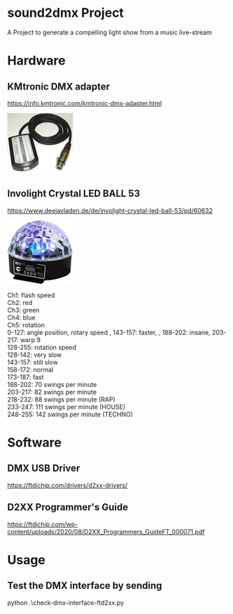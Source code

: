 # sound2dmx Project
A Project to generate a compelling light show from a music live-stream

# Hardware
## KMtronic DMX adapter
https://info.kmtronic.com/kmtronic-dmx-adapter.html

![KMtronic DMX adapter](./images/kmtronic-usb-dmx-thumb.jpg)

## Involight Crystal LED BALL 53
https://www.deejayladen.de/de/involight-crystal-led-ball-53/pd/60632

![Involight Crystal LED BALL 53](./images/involight-crystal-led-ball-53-thumb.jpg)

Ch1: flash speed <br>
Ch2: red <br>
Ch3: green <br>
Ch4: blue <br>
Ch5: rotation <br>
  0-127: angle position, rotary speed , 143-157: faster, , 188-202: insane, 203-217: warp 9 <br>
  128-255: rotation speed <br>
    128-142: very slow <br>
    143-157: still slow <br>
    158-172: normal <br>
    173-187: fast <br>
    188-202: 70 swings per minute <br>
    203-217: 82 swings per minute <br>
    218-232: 88 swings per minute (RAP) <br>
    233-247: 111 swings per minute (HOUSE) <br>
    248-255: 142 swings per minute (TECHNO) <br>
  
# Software
## DMX USB Driver
https://ftdichip.com/drivers/d2xx-drivers/

## D2XX Programmer's Guide
https://ftdichip.com/wp-content/uploads/2020/08/D2XX_Programmers_GuideFT_000071.pdf


# Usage
## Test the DMX interface by sending 
python .\check-dmx-interface-ftd2xx.py
